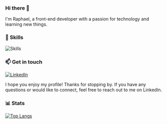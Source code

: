### Hi there 👋

I'm Raphael, a front-end developer with a passion for technology and learning new things. 





### 🚀 Skills

![Skills](https://img.shields.io/badge/Skills-JavaScript%20%7C%20Node.js%20%7C%20React%20%7C%20React%20Native-informational?style=flat&logo=javascript&logoColor=white&color=8B5CF6)

### 📫 Get in touch

[![LinkedIn](https://img.shields.io/badge/LinkedIn-Raphael%20Soares-informational?style=flat&logo=linkedin&logoColor=white&color=8B5CF6)](https://www.linkedin.com/in/raphael-soares-a71896217/)

I hope you enjoy my profile! Thanks for stopping by. If you have any questions or would like to connect, feel free to reach out to me on LinkedIn.

### 📊 Stats
[![Top Langs](https://github-readme-stats.vercel.app/api/top-langs/?username=Raphael-Soares&hide_progress=true&theme=radical)](https://github.com/Raphael-Soares/github-readme-stats)
